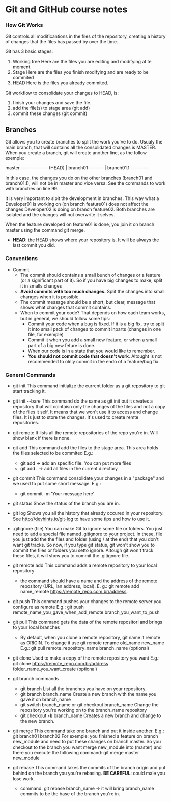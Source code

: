 # Git and GitHub course notes

### How Git Works

Git controls all modificantions in the files of the repository, creating a history of changes that the files has passed by over the time.

Git has 3 basic stages:
  1. Working tree
    Here are the files you are editing and modifying at te moment.
  2. Stage
    Here are the files you finish modifying and are ready to be commited
  3. HEAD
    Here is the files you already commited.

Git workflow to consolidate your changes to HEAD, is:
  1. finish your changes and save the file.
  2. add the file(s) to stage area (git add)
  3. commit these changes (git commit)

## Branches

Git allows you to create branches to split the work you've to do. Usualy the main branch, that will contains all the consolidated changes is MASTER.
When you create a branch, git will create another line, as the follow exemple:

master -------------
(HEAD)     |
          branch01 -------
                      |
                    branch01.1 ---------

In this case, the changes you do on the other branches (branch01 and branch01.1), will not be in master and vice versa.
See the commands to work with branches on line 99.

It is very important to slpit the development in branches. This way what a Developer01 is working on (on branch feature01) does not affect the changes
Developer02 is doing on branch feature02. Both branches are isolated and the changes will not overwrite it selves.

When the feature developed on feature01 is done, you join it on branch master using the command git merge.

 - **HEAD**: the HEAD shows where your repository is. It will be always the last commit you did.
### Conventions

- Commit
  - The commit should contains a small bunch of changes or a feature (or a significant part of it). So if you have big changes to make, split it in smalls changes
  - **Avoid commits with too much changes.** Split the changes into small changes when it is possible.
  - The commit message should be a short, but clear, message that shows what changes that commit contains.
  - When to commit your code?
    That depends on how each team works, but in general, we should follow some tips:
    - Commit your code when a bug is fixed. If it is a big fix, try to split it into small pack of changes to commit inparts (changes in one file, for exemple)
    - Commit it when you add a small new feature, or when a small part of a big new feture is done.
    - When our code is in a state that you would like to remember.
    - **You should not commit code that doesn't work**. Altought is not recommended to olnly commit in the endo of a feature/bug fix.

### General Commands

- git init
  This command initialize the current folder as a git repository to git start tracking it.

- git init --bare
  This command do the same as git init but it creates a repository that will cointaisn only the changes of the files and not a copy of the files it self.
  It means that we won't use it to access and change files. It is just to store the changes. It's used to create remte repositories.

- git remote
  It lists all the remote repositories of the repo you're in. Will show blank if there is none.

- git add
  This command add the files to the stage area. This area holds the files selected to be commited
  E.g.:
    - git add <file-name> -> add an specific file. You can put more files
    - git add . -> add all files in the current directory

- git commit
  This command consolidate your changes in a "package" and we used to put some short message.
  E.g.:
    - git commit -m 'Your message here'

- git status
  Show the status of the branch you are in.

- git log
  Shows you all the history that already occured in your repository. See http://devhints.io/git-log to have some tips and how to use it.

- .gitignore (file)
  You can make Git to ignore some file or folders. You just need to add a special file named .gitignore to your project.
  In these, file you just add the the files and folder (using / at the end) that you don't want git tracks.
  So now, if you type git status, git won't show you to commit the files or folders you setto ignore.
  Altough git won't track these files, it will show you to commit the .gitignore file.

- git remote add
  This command adds a remote repository to your local repository
  - the command should have a name and the address of the remote repository (URL, lan address, local).
    E. g.: git remote add name_remote https://remote_repo.com.br/address.

- git push
  This command pushes your changes to the remote server you configure as remote
  E.g.: git push remote_name_you_gave_when_add_remote branch_you_want_to_push

- git pull
  This command gets the data of the remote repositori and brings to your local branches
  * By default, when you clone a remote repository, git name it remote as ORIGIN. To change it use git remote rename old_name new_name
  E.g.: git pull remote_repository_name branch_name (optional)

- git clone
  Used to make a copy of the remote repository you want
  E.g.: git clone https://remote_repo.com.br/address folder_name_you_want_create (optional)

- git branch commands
  - git branch
    List all the branches you have on your repository.
  - git branch branch_name
    Create a new branch with the name you gave it on branch_name
  - git switch branch_name or git checkout branch_name
    Change the repository you're working on to the branch_name repository
  - git checkout <u>**-b**</u> branch_name
    Creates a new branch and change to the new branch.

- git merge
  This command take one branch and put it inside another.
  E.g.: git branch01 branch02
  For exemple: you finished a feature on branch new_module and need to put these changes on branch master.
  So you checkout to the branch you want merge new_module into (master) and there you execute the following command:
  git merge master new_module


- git rebase
  This command takes the commits of the branch origin and put behind on the branch you you're rebasing.
  **BE CAREFUL**: could male you lose work.
  - command: git rebase branch_name -> it will bring branch_name commits to be the base of the branch you're in.


